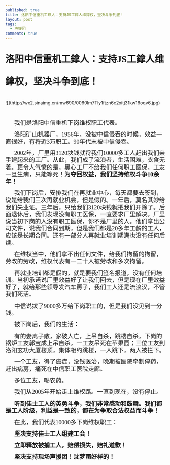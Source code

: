 ```yaml
---
published: true
title: 洛阳中信重机工鎿人：支持JS工鎿人维鎿权，坚决斗争到底！
layout: post
tags:
  - 声援团
comments: true
---
```

<p class="zw-paragraph" style="line-height: 2.40833; margin-bottom: 16.5pt; margin-top: 17pt;" data-textformat="{&quot;ff&quot;:&quot;等线&quot;,&quot;fw&quot;:&quot;bold&quot;,&quot;fgc&quot;:&quot;rgb(0,0,0)&quot;,&quot;size&quot;:&quot;22.0&quot;}" data-keep-line-info="true" data-writer-border-info="{&quot;border-sides&quot;:[]}" data-doc-id="5379105000000015002"><span style="font-family: 等线; font-size: 22pt; font-weight: bold;">洛阳中信重机工鎿人：支持JS工鎿人维鎿权，坚决斗争到底！</span></p>
![](http://wx2.sinaimg.cn/mw690/0060lm7Tly1ftzn6c2xitj31kw16oqv6.jpg)
<p class="zw-paragraph" style="line-height: 1.2;" data-tabpoints="[{&quot;leader&quot;:&quot;0&quot;,&quot;id&quot;:&quot;0&quot;,&quot;align&quot;:&quot;0&quot;,&quot;point&quot;:&quot;1.1458333333333333in&quot;}]" data-textformat="{&quot;ff&quot;:&quot;等线&quot;,&quot;fgc&quot;:&quot;rgb(0,0,0)&quot;,&quot;size&quot;:&quot;14.0&quot;}" data-tab-info="[{&quot;leader&quot;:&quot;0&quot;,&quot;id&quot;:&quot;0&quot;,&quot;align&quot;:&quot;0&quot;,&quot;point&quot;:&quot;1.1458333333333333in&quot;}]" data-writer-border-info="{&quot;border-sides&quot;:[]}">&nbsp;</p>
<p class="zw-paragraph" style="line-height: 1.2; text-indent: 0.291667in;" data-textformat="{&quot;ff&quot;:&quot;微软雅黑&quot;,&quot;fgc&quot;:&quot;rgb(0,0,0)&quot;,&quot;size&quot;:&quot;14.0&quot;}" data-writer-border-info="{&quot;border-sides&quot;:[]}"><span style="font-family: 微软雅黑; font-size: 14pt;">我们是洛阳中信重机下岗维权职工代表。</span></p>
<p class="zw-paragraph" style="line-height: 1.2; text-indent: 0.291667in;" data-textformat="{&quot;ff&quot;:&quot;微软雅黑&quot;,&quot;fgc&quot;:&quot;rgb(0,0,0)&quot;,&quot;size&quot;:&quot;14.0&quot;}" data-writer-border-info="{&quot;border-sides&quot;:[]}"><span style="font-family: 微软雅黑; font-size: 14pt;">洛阳矿山机器厂，</span><span style="font-family: 微软雅黑; font-size: 14pt;">1956年，没被中信侵吞的时候，效益一直很好，有将近3万职工。90年代末被中信侵吞。</span></p>
<p class="zw-paragraph" style="line-height: 1.2; text-indent: 0.291667in;" data-textformat="{&quot;ff&quot;:&quot;微软雅黑&quot;,&quot;fgc&quot;:&quot;rgb(0,0,0)&quot;,&quot;size&quot;:&quot;14.0&quot;}" data-writer-border-info="{&quot;border-sides&quot;:[]}"><span style="font-family: 微软雅黑; font-size: 14pt;">2002年，厂里用3120块钱就将我们10000多工人赶出我们亲手建起来的工厂。从此，我们成了流浪者，生活困难，衣食无着。更令人气愤的是，黑心工厂不给我们任何职工医保，工友一旦生病，只能等死！</span><span style="font-family: 微软雅黑; font-size: 14pt; font-weight: bold;">为夺回权益，我们坚持维权斗争10余年！</span></p>
<p class="zw-paragraph" style="line-height: 1.2; text-indent: 0.291667in;" data-textformat="{&quot;ff&quot;:&quot;微软雅黑&quot;,&quot;fgc&quot;:&quot;rgb(0,0,0)&quot;,&quot;size&quot;:&quot;14.0&quot;}" data-writer-border-info="{&quot;border-sides&quot;:[]}"><span style="font-family: 微软雅黑; font-size: 14pt;">我们</span><span style="font-family: 微软雅黑; font-size: 14pt;">下岗后，安排我们在再就业中心，每天</span><span style="font-family: 微软雅黑; font-size: 14pt;">都要去签到，说是给我们三次再就业机会，但是假的。一年后，</span><span style="font-family: 微软雅黑; font-size: 14pt;">莫名其妙</span><span style="font-family: 微软雅黑; font-size: 14pt;">给我们失业证。三年后，只给我们3120</span><span style="font-family: 微软雅黑; font-size: 14pt;">块钱</span><span style="font-family: 微软雅黑; font-size: 14pt;">就把我们开除了。后面退休后，</span><span style="font-family: 微软雅黑; font-size: 14pt;">我们</span><span style="font-family: 微软雅黑; font-size: 14pt;">发现</span><span style="font-family: 微软雅黑; font-size: 14pt;">没有职工医保，一直要求厂里解决。厂里说当初下岗的人没有职工医保，你不是厂里的人。他们拿出公司文件，说我们合同到期，但是我们都是20</span><span style="font-family: 微软雅黑; font-size: 14pt;">多年工龄的工人，应该是长期合同。还有一部分人再就业培训期满</span><span style="font-family: 微软雅黑; font-size: 14pt;">也</span><span style="font-family: 微软雅黑; font-size: 14pt;">没有任何后续。</span></p>
<p class="zw-paragraph" style="line-height: 1.2; text-indent: 0.291667in;" data-textformat="{&quot;ff&quot;:&quot;微软雅黑&quot;,&quot;fgc&quot;:&quot;rgb(0,0,0)&quot;,&quot;size&quot;:&quot;14.0&quot;}" data-writer-border-info="{&quot;border-sides&quot;:[]}"><span style="font-family: 微软雅黑; font-size: 14pt;">在维权当中，他们拿不出任何文件，给我们拘留的拘留</span><span style="font-family: 微软雅黑; font-size: 14pt;">，</span><span style="font-family: 微软雅黑; font-size: 14pt;">劳改的劳改，维权代表有一二十人被劳改和多次拘留。</span></p>
<p class="zw-paragraph" style="line-height: 1.2; text-indent: 0.291667in;" data-textformat="{&quot;ff&quot;:&quot;微软雅黑&quot;,&quot;fgc&quot;:&quot;rgb(0,0,0)&quot;,&quot;size&quot;:&quot;14.0&quot;}" data-writer-border-info="{&quot;border-sides&quot;:[]}"><span style="font-family: 微软雅黑; font-size: 14pt;">再就业培训都是假的，就是要我们签名报道，没有任何培训。当初承诺说</span><span style="font-family: 微软雅黑; font-size: 14pt;">厂里效益好了让我们回去，但是现在厂里效益好了，就给那些领导发汽车房子，我们工人还是流浪汉，不管我们死活。</span></p>
<p class="zw-paragraph" style="line-height: 1.2; text-indent: 0.291667in;" data-textformat="{&quot;ff&quot;:&quot;微软雅黑&quot;,&quot;fgc&quot;:&quot;rgb(0,0,0)&quot;,&quot;size&quot;:&quot;14.0&quot;}" data-writer-border-info="{&quot;border-sides&quot;:[]}"><span style="font-family: 微软雅黑; font-size: 14pt;">中信说拨了</span><span style="font-family: 微软雅黑; font-size: 14pt;">9000多万给下岗职工的，但是我们没见到一分钱。</span></p>
<p class="zw-paragraph" style="line-height: 1.2; text-indent: 0.291667in;" data-textformat="{&quot;ff&quot;:&quot;微软雅黑&quot;,&quot;fgc&quot;:&quot;rgb(0,0,0)&quot;,&quot;size&quot;:&quot;14.0&quot;}" data-writer-border-info="{&quot;border-sides&quot;:[]}"><span style="font-family: 微软雅黑; font-size: 14pt;">被下岗后，我们的生活：</span></p>
<p class="zw-paragraph" style="line-height: 1.2; text-indent: 0.291667in;" data-textformat="{&quot;ff&quot;:&quot;微软雅黑&quot;,&quot;fgc&quot;:&quot;rgb(0,0,0)&quot;,&quot;size&quot;:&quot;14.0&quot;}" data-writer-border-info="{&quot;border-sides&quot;:[]}"><span style="font-family: 微软雅黑; font-size: 14pt;">有的妻离子散，家破人亡，上吊自杀，跳楼自杀，下岗的锅炉工友郭宝成上吊自杀，一工友吊死在苹果园；三位工友到洛阳玄功大厦楼顶，集体相约跳楼，一人跳下，两人被拦</span><span style="font-family: 微软雅黑; font-size: 14pt;">下。</span></p>
<p class="zw-paragraph" style="line-height: 1.2; text-indent: 0.291667in;" data-textformat="{&quot;ff&quot;:&quot;微软雅黑&quot;,&quot;fgc&quot;:&quot;rgb(0,0,0)&quot;,&quot;size&quot;:&quot;14.0&quot;}" data-writer-border-info="{&quot;border-sides&quot;:[]}"><span style="font-family: 微软雅黑; font-size: 14pt;">一个工友，得了癌症，没钱医治，晚期被医院牵制停药，赶出病房，痛死在中信职工医院走廊。</span></p>
<p class="zw-paragraph" style="line-height: 1.2; text-indent: 0.291667in;" data-textformat="{&quot;ff&quot;:&quot;微软雅黑&quot;,&quot;fgc&quot;:&quot;rgb(0,0,0)&quot;,&quot;size&quot;:&quot;14.0&quot;}" data-writer-border-info="{&quot;border-sides&quot;:[]}"><span style="font-family: 微软雅黑; font-size: 14pt;">多位工友，喝农药。</span></p>
<p class="zw-paragraph" style="line-height: 1.2; text-indent: 0.291667in;" data-textformat="{&quot;ff&quot;:&quot;微软雅黑&quot;,&quot;fgc&quot;:&quot;rgb(0,0,0)&quot;,&quot;size&quot;:&quot;14.0&quot;}" data-writer-border-info="{&quot;border-sides&quot;:[]}"><span style="font-family: 微软雅黑; font-size: 14pt;">我们从</span><span style="font-family: 微软雅黑; font-size: 14pt;">2005年开始走上维权路。一直到现在，没有停止。</span></p>
<p class="zw-paragraph" style="line-height: 1.2; text-indent: 0.291667in;" data-textformat="{&quot;ff&quot;:&quot;微软雅黑&quot;,&quot;fw&quot;:&quot;bold&quot;,&quot;fgc&quot;:&quot;rgb(0,0,0)&quot;,&quot;size&quot;:&quot;14.0&quot;}" data-writer-border-info="{&quot;border-sides&quot;:[]}"><span style="font-family: 微软雅黑; font-size: 14pt; font-weight: bold;">听到佳士工人的英勇斗争，我们非常感动和鼓舞。我们都是工人阶级，利益是一致的，都在为争取合法权益而斗争！</span></p>
<p class="zw-paragraph" style="line-height: 1.2; text-indent: 0.291667in;" data-textformat="{&quot;ff&quot;:&quot;微软雅黑&quot;,&quot;fgc&quot;:&quot;rgb(0,0,0)&quot;,&quot;size&quot;:&quot;14.0&quot;}" data-writer-border-info="{&quot;border-sides&quot;:[]}"><span style="font-family: 微软雅黑; font-size: 14pt;">在此，我们代表10000多下岗维权职工：</span></p>
<p class="zw-paragraph" style="line-height: 1.2; text-indent: 0.291667in;" data-textformat="{&quot;ff&quot;:&quot;微软雅黑&quot;,&quot;fw&quot;:&quot;bold&quot;,&quot;fgc&quot;:&quot;rgb(0,0,0)&quot;,&quot;size&quot;:&quot;14.0&quot;}" data-writer-border-info="{&quot;border-sides&quot;:[]}"><span style="font-family: 微软雅黑; font-size: 14pt; font-weight: bold;">坚决支持佳士工人组建工会！</span></p>
<p class="zw-paragraph" style="line-height: 1.2; text-indent: 0.291667in;" data-textformat="{&quot;ff&quot;:&quot;微软雅黑&quot;,&quot;fw&quot;:&quot;bold&quot;,&quot;fgc&quot;:&quot;rgb(0,0,0)&quot;,&quot;size&quot;:&quot;14.0&quot;}" data-writer-border-info="{&quot;border-sides&quot;:[]}"><span style="font-family: 微软雅黑; font-size: 14pt; font-weight: bold;">立即</span><span style="font-family: 微软雅黑; font-size: 14pt; font-weight: bold;">释放被</span><span style="font-family: 微软雅黑; font-size: 14pt; font-weight: bold;">捕</span><span style="font-family: 微软雅黑; font-size: 14pt; font-weight: bold;">工人，赔偿损失，赔礼道歉</span><span style="font-family: 微软雅黑; font-size: 14pt; font-weight: bold;">！</span></p>
<p class="zw-paragraph" style="line-height: 1.2; text-indent: 0.291667in;" data-textformat="{&quot;ff&quot;:&quot;微软雅黑&quot;,&quot;fw&quot;:&quot;bold&quot;,&quot;fgc&quot;:&quot;rgb(0,0,0)&quot;,&quot;size&quot;:&quot;14.0&quot;}" data-writer-border-info="{&quot;border-sides&quot;:[]}"><span style="font-family: 微软雅黑; font-size: 14pt; font-weight: bold;">坚决支持现场声援团！沈梦雨好样的！</span></p>